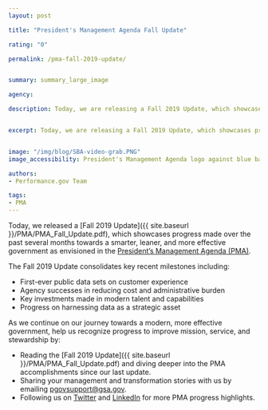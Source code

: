 ```yaml
---
layout: post

title: "President's Management Agenda Fall Update"

rating: "0"

permalink: /pma-fall-2019-update/


summary: summary_large_image

agency:

description: Today, we are releasing a Fall 2019 Update, which showcases progress made over the past several months towards a smarter, leaner, and more effective government as envisioned in the President’s Management Agenda (PMA).


excerpt: Today, we are releasing a Fall 2019 Update, which showcases progress made over the past several months towards a smarter, leaner, and more effective government as envisioned in the President’s Management Agenda (PMA).


image: "/img/blog/SBA-video-grab.PNG"
image_accessibility: President's Management Agenda logo against blue background.

authors:
- Performance.gov Team

tags:
- PMA
---
```


Today, we released a [Fall 2019 Update]({{ site.baseurl }}/PMA/PMA_Fall_Update.pdf), which showcases progress made over the past several months towards a smarter, leaner, and more effective government as envisioned in the [President’s Management Agenda (PMA)](https://www.performance.gov/PMA/PMA.html).

The Fall 2019 Update consolidates key recent milestones including:
- First-ever public data sets on customer experience
- Agency successes in reducing cost and administrative burden
- Key investments made in modern talent and capabilities
- Progress on harnessing data as a strategic asset

As we continue on our journey towards a modern, more effective government, help us recognize progress to improve mission, service, and stewardship by:
- Reading the [Fall 2019 Update]({{ site.baseurl }}/PMA/PMA_Fall_Update.pdf) and diving deeper into the PMA accomplishments since our last update.
- Sharing your management and transformation stories with us by emailing <pgovsupport@gsa.gov>.
- Following us on [Twitter](https://twitter.com/PerformanceGov) and [LinkedIn](https://www.linkedin.com/company/performance-gov/) for more PMA progress highlights.
